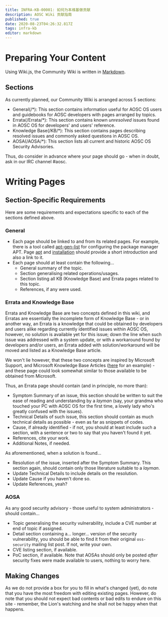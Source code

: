 ```yaml
---
title: INFRA-KB-00001: 如何为本维基做贡献
description: AOSC Wiki 贡献指南
published: true
date: 2020-08-23T04:26:32.817Z
tags: infra-kb
editor: markdown
---
```


# Preparing Your Content

Using Wiki.js, the Community Wiki is written in [Markdown](https://github.com/adam-p/markdown-here/wiki/Markdown-Cheatsheet).

## Sections

As currently planned, our Community Wiki is arranged across 5 sections:

- General(/\*): This section contains information useful for AOSC OS users and guidebooks for AOSC developers with pages arranged by topics.
- Errata(/Errata/\*): This section contains known *unresolved* issues found in AOSC OS for developers' and users' reference.
- Knowledge Base(/KB/\*): This section contains pages describing resolved issues and commonly asked questions in AOSC OS.
- AOSA(/AOSA/\*): This section lists all current and historic AOSC OS Security Advisories.

Thus, do consider in advance where your page should go - when in doubt, ask in our IRC channel #aosc.

# Writing Pages

## Section-Specific Requirements

Here are some requirements and expectations specific to each of the sections defined above.

### General

- Each page should be linked to and from its related pages. For example, there is a tool called [apt-gen-list](/apt-gen-list) for configuring the package manager APT. Page [apt](/apt) and [installation](/installation-amd64) should provide a short introduction and also a link to it.
- Each page should at least contain the following...
	- General summary of the topic.
	- Section generalising related operations/usages.
	- Section listing all KB (Knowledge Base) and Errata pages related to this topic.
	- References, if any were used.

### Errata and Knowledge Base

Errata and Knowledge Base are two concepts defined in this wiki, and Erratas are essentially the incomplete form of Knowledge Base - or in another way, an Errata is a knowledge that could be obtained by developers and users alike regarding currently identified issues within AOSC OS, however, no solution is available yet for this issue; down the line when such issue was addressed with a system update, or with a workaround found by developers and/or users, an Errata added with solution/workaround will be moved and listed as a Knowledge Base article.

We won't lie however, that these two concepts are inspired by Microsoft Support, and Microsoft Knowledge Base Articles ([here](https://support.microsoft.com/en-us/help/927295) for an example) - and these page could look somewhat similar to those available to be obtained from Microsoft.

Thus, an Errata page should contain (and in principle, no more than):

- Symptom Summary of an issue, this section should be written to suit the ease of reading and understanding by a *layman* (say, your grandma who touched your PC with AOSC OS for the first time, a lovely lady who's greatly confused with the issues).
- Technical Details of such issue, this section should contain as much technical details as possible - even as far as snippets of codes.
- Cause, if already identified - if not, you should at least include such a section, with a sentence or two to say that you haven't found it yet.
- References, cite your work.
- Additional Notes, if needed.

As aforementioned, when a solution is found...

- Resolution of the issue, inserted after the Symptom Summary. This section again, should contain only those literature suitable to a *layman*.
- Update Technical Details to include details on the resolution.
- Update Cause if you haven't done so.
- Update References, yeah?

### AOSA

As any good security advisory - those useful to system administrators - should contain...

- Topic generalising the security vulnerability, include a CVE number at end of topic if assigned.
- Detail section containing a... longer... version of the security vulnerability, you should be able to find it from their original `oss-security` mailing list post. If not, write your own.
- CVE listing section, if available.
- PoC section, if available. Note that AOSAs should only be posted *after* security fixes were made available to users, nothing to worry here.

## Making Changes

As we do not provide a box for you to fill in what's changed (yet), do note that you have the most freedom with editing existing pages. However, do note that you should not expect bad contents or bad edits to endure on this site - remember, the Lion's watching and he shall not be happy when that happens.
